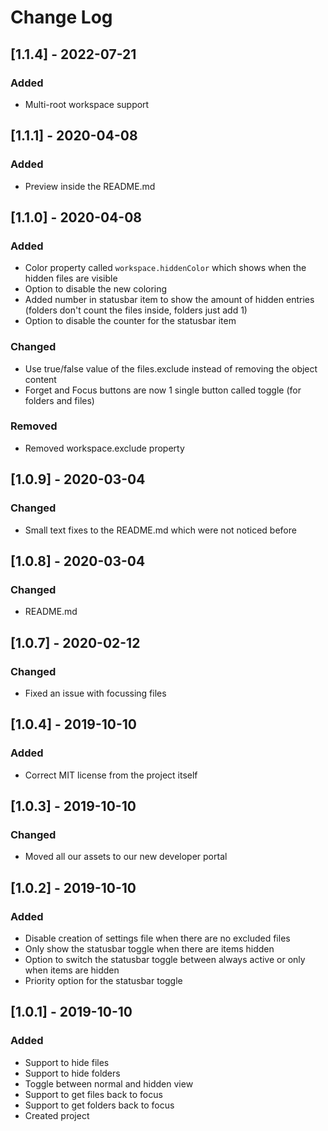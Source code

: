 # Change Log

## [1.1.4] - 2022-07-21

### Added

- Multi-root workspace support

## [1.1.1] - 2020-04-08

### Added

- Preview inside  the README.md

## [1.1.0] - 2020-04-08

### Added

- Color property called `workspace.hiddenColor` which shows when the hidden files are visible
- Option to disable the new coloring
- Added number in statusbar item to show the amount of hidden entries (folders don't count the files inside, folders just add 1)
- Option to disable the counter for the statusbar item

### Changed

- Use true/false value of the files.exclude instead of removing the object content
- Forget and Focus buttons are now 1 single button called toggle (for folders and files)

### Removed

- Removed workspace.exclude property

## [1.0.9] - 2020-03-04

### Changed

- Small text fixes to the README.md which were not noticed before

## [1.0.8] - 2020-03-04

### Changed

- README.md

## [1.0.7] - 2020-02-12

### Changed

- Fixed an issue with focussing files

## [1.0.4] - 2019-10-10

### Added

- Correct MIT license from the project itself

## [1.0.3] - 2019-10-10

### Changed

- Moved all our assets to our new developer portal

## [1.0.2] - 2019-10-10

### Added

- Disable creation of settings file when there are no excluded files
- Only show the statusbar toggle when there are items hidden
- Option to switch the statusbar toggle between always active or only when items are hidden
- Priority option for the statusbar toggle

## [1.0.1] - 2019-10-10

### Added

- Support to hide files
- Support to hide folders
- Toggle between normal and hidden view
- Support to get files back to focus
- Support to get folders back to focus
- Created project
